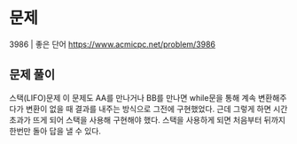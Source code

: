 # 문제

3986 | 좋은 단어
https://www.acmicpc.net/problem/3986

## 문제 풀이

스택(LIFO)문제
이 문제도 AA를 만나거나 BB를 만나면 while문을 통해 계속 변환해주다가 변환이 없을 때 결과를 내주는 방식으로 그전에 구현했었다. 근데 그렇게 하면 시간 초과가 뜨게 되어 스택을 사용해 구현해야 했다.
스택을 사용하게 되면 처음부터 뒤까지 한번만 돌아 답을 낼 수 있다.
